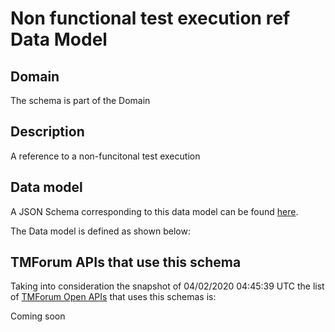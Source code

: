 # Non functional test execution ref Data Model

## Domain

The  schema is part of the  Domain

## Description

A reference to a non-funcitonal test execution

## Data model

A JSON Schema corresponding to this data model can be found
[here](https://github.com/tmforum-rand/schemas/blob/candidates/Common/NonFunctionalTestExecutionRef.schema.json).

The Data model is defined as shown below:




## TMForum APIs that use this schema

Taking into consideration the snapshot of 04/02/2020 04:45:39 UTC the list of [TMForum Open APIs](https://www.tmforum.org/open-apis/) that uses this schemas is:

Coming soon